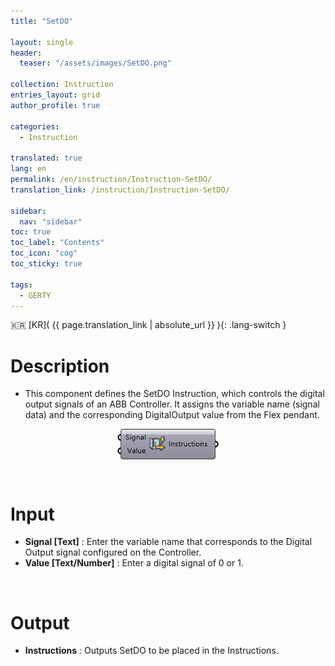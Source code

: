 ```yaml
---
title: "SetDO"

layout: single
header:
  teaser: "/assets/images/SetDO.png"

collection: Instruction
entries_layout: grid
author_profile: true

categories:
  - Instruction

translated: true
lang: en
permalink: /en/instruction/Instruction-SetDO/
translation_link: /instruction/Instruction-SetDO/

sidebar:
  nav: "sidebar"
toc: true
toc_label: "Contents"
toc_icon: "cog"
toc_sticky: true

tags: 
  - GERTY
---
```


:kr: [KR]( {{ page.translation_link | absolute_url }} ){: .lang-switch }

# Description

* This component defines the SetDO Instruction, which controls the digital output signals of an ABB Controller. It assigns the variable name (signal data) and the corresponding DigitalOutput value from the Flex pendant.

<p align="center">  <img src="/assets/images/SetDO.png" align="center" width="32%"></p>

<br>

# Input

* **Signal [Text]** : Enter the variable name that corresponds to the Digital Output signal configured on the Controller.
* **Value [Text/Number]** : Enter a digital signal of 0 or 1.

<br>

# Output

* **Instructions** : Outputs SetDO to be placed in the Instructions.
